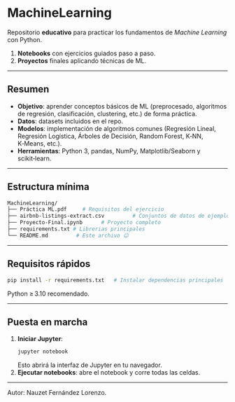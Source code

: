 # MachineLearning

Repositorio **educativo** para practicar los fundamentos de *Machine Learning* con Python.

1. **Notebooks** con ejercicios guiados paso a paso.
2. **Proyectos** finales aplicando técnicas de ML.

---

##  Resumen

- **Objetivo**: aprender conceptos básicos de ML (preprocesado, algoritmos de regresión, clasificación, clustering, etc.) de forma práctica.
- **Datos**: datasets incluidos en el repo.
- **Modelos**: implementación de algoritmos comunes (Regresión Lineal, Regresión Logística, Árboles de Decisión, Random Forest, K‑NN, K‑Means, etc.).
- **Herramientas**: Python 3, pandas, NumPy, Matplotlib/Seaborn y scikit‑learn.

---

## Estructura mínima
```bash
MachineLearning/
├── Práctica ML.pdf     # Requisitos del ejercicio
├── airbnb-listings-extract.csv         # Conjuntos de datos de ejemplo
├── Proyecto-Final.ipynb      # Proyecto completo 
├── requirements.txt # Librerias principales
└── README.md         # Este archivo 😉
```

---

## Requisitos rápidos
```bash
pip install -r requirements.txt   # Instalar dependencias principales
```
Python ≥ 3.10 recomendado.

---

## Puesta en marcha
1. **Iniciar Jupyter**:
   ```bash
   jupyter notebook
   ```
   Esto abrirá la interfaz de Jupyter en tu navegador.
2. **Ejecutar notebooks**: abre el notebook y corre todas las celdas.
---

Autor: Nauzet Fernández Lorenzo.

